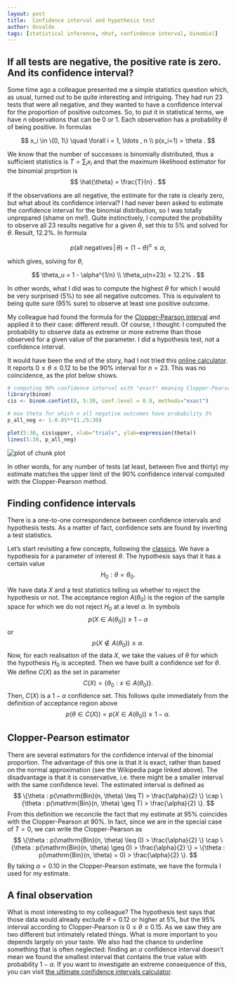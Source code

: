 ```yaml
---
layout: post
title:  Confidence interval and hypothesis test
author: Osvaldo
tags: [statistical inference, nhst, confindence interval, binomial]
---
```


## If all tests are negative, the positive rate is zero. And its confidence interval?

Some time ago a colleague presented me a simple statistics question which, as
usual, turned out to be quite interesting and intriguing. They had run 23 tests
that were all negative, and they wanted to have a confidence interval for the
proportion of positive outcomes. So, to put it in statistical terms, we have
$n$ observations that can be 0 or 1. Each observation has a probability
$\theta$ of being positive. In formulas

$$
x_i \in \{0, 1\} \quad \forall i = 1, \ldots , n \\
p(x_i=1) = \theta .
$$

We know that the number of successes is binomially distributed, thus a
sufficient statistics is $T = \sum_i x_i$ and that the maximum likelihood
estimator for the binomial proprtion is
$$
\hat{\theta} = \frac{T}{n} .
$$

If the observations are all negative, the estimate for the rate is clearly zero,
but what about its confidence interval? I had never been asked to estimate the
confidence interval for the binomial distribution, so I was totally unprepared
(shame on me!). Quite instinctively, I computed the probability to observe all
23 results negative for a given $\theta$, set this to 5% and solved for
$\theta$. Result, 12.2%. In formula

$$
p(\mathrm{all\;negatives}\, |\, \theta) = (1-\theta)^n \leq \alpha,
$$

which gives, solving for $\theta$,

$$
\theta_u = 1 - \alpha^{1/n} \\
\theta_u(n=23) = 12.2% .
$$

In other words, what I did was to compute the highest $\theta$ for which I
would be very surprised (5%) to see all negative outcomes. This is equivalent
to being quite sure (95% sure) to observe at least one positive outcome.

My colleague had found the formula for the
[Clopper-Pearson interval](http://en.wikipedia.org/wiki/Binomial_proportion_confidence_interval#Clopper-Pearson_interval)
and applied it to their case: different result. Of course, I thought: I
computed the probability to observe data as extreme or more extreme than those
observed for a given value of the parameter. I did a hypothesis test, not a
confidence interval.

It would have been the end of the story, had I not tried this
[online calculator](http://www.danielsoper.com/statcalc3/calc.aspx?id=85).
It reports $0 \leq \theta \leq 0.12$ to be the 90% interval for $n=23$.
This was no coincidence, as the plot below shows.


```r
# computing 90% confidence interval with "exact" meaning Clopper-Pearson
library(binom)
cis <- binom.confint(0, 5:30, conf.level = 0.9, methods="exact")

# max theta for which n all negative outcomes have probability 5%
p_all_neg <- 1-0.05**(1./5:30)

plot(5:30, cis$upper, xlab="trials", ylab=expression(theta))
lines(5:30, p_all_neg)
```

![plot of chunk plot](/blogfigure/source/2016-06-27-confidence-interval-and-hypothesis-test/plot-1.png)

In other words, for any number of tests (at least, between five and thirty)
_my_ estimate matches the upper limit of the 90% confidence interval computed
with the Clopper-Pearson method.

## Finding confidence intervals

There is a one-to-one correspondence between confidence intervals and hypothesis
tests. As a matter of fact, confidence sets are found by inverting a test
statistics.

Let’s start revisiting a few concepts, following the
[classics](http://books.google.ch/books/about/Statistical_inference.html?id=0x_vAAAAMAAJ&redir_esc=y).
We have a hypothesis for a parameter of interest $\theta$. The hypothesis says
that it has a certain value
$$
H_0 : \theta = \theta_0.
$$

We have data $X$ and a test statistics telling us whether to reject the
hypothesis or not. The acceptance region $A(\theta_0)$ is the region of the
sample space for which we do not reject $H_0$ at a level $\alpha$. In symbols
$$
p(X \in A(\theta_0)) \geq 1 - \alpha
$$
or
$$
p(X \notin A(\theta_0)) \leq \alpha.
$$
Now, for each realisation of the data $X$, we take the values of $\theta$ for
which the hypothesis $H_0$ is accepted. Then we have built a confidence set for
$\theta$. We define $C(X)$ as the set in parameter
$$
C(X)=\{\theta_0 : x \in A(\theta_0)\}.
$$
Then, $C(X)$ is a $1 - \alpha$ confidence set. This follows quite immediately
from the definition of acceptance region above
$$
p(\theta \in C(X)) = p(X \in A(\theta_0)) \geq 1 − \alpha.
$$

## Clopper-Pearson estimator

There are several estimators for the confidence interval of the binomial
proportion. The advantage of this one is that it is exact, rather than based on
the normal approximation (see the Wikipedia page linked above). The
disadvantage is that it is conservative, i.e. there might be a smaller interval
with the same confidence level. The estimated interval is defined as
$$
\{\theta : p(\mathrm{Bin}(n, \theta) \leq T) > \frac{\alpha}{2} \} \cap
\{\theta : p(\mathrm{Bin}(n, \theta) \geq T) > \frac{\alpha}{2} \}.
$$
From this definition we reconcile the fact that my estimate at 95% coincides
with the Clopper-Pearson at 90%. In fact, since we are in the special case of
$T=0$, we can write the Clopper-Pearson as
$$
\{\theta : p(\mathrm{Bin}(n, \theta) \leq 0) > \frac{\alpha}{2} \} \cap
\{\theta : p(\mathrm{Bin}(n, \theta) \geq 0) > \frac{\alpha}{2} \} =
\{\theta : p(\mathrm{Bin}(n, \theta) = 0) > \frac{\alpha}{2} \}.
$$
By taking $\alpha = 0.10$ in the Clopper-Pearson estimate, we have the formula
I used for my estimate.

## A final observation

What is most interesting to my colleague? The hypothesis test says that those
data would already exclude $\theta=0.12$ or higher at 5%, but the 95% interval
according to Clopper-Pearson is $0 \leq \theta \leq 0.15$. As we saw they are
two different but intimately related things. What is more important to you
depends largely on your taste.
We also had the chance to underline something that is often neglected: finding
an $\alpha$ confidence interval doesn’t mean we found the smallest interval
that contains the true value with probability $1 - \alpha$. If you want to
investigate an extreme consequence of this, you can visit
[the ultimate confidence intervals calculator](http://www.roma1.infn.it/~dagos/ci_calc.html).
